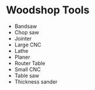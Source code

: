 # Woodshop Tools

* Bandsaw
* Chop saw
* Jointer
* Large CNC
* Lathe
* Planer
* Router Table
* Small CNC
* Table saw
* Thickness sander